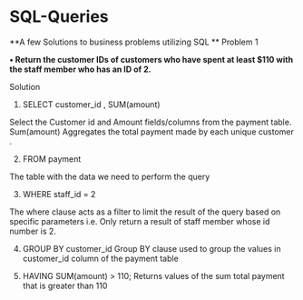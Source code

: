 # SQL-Queries

**A few Solutions to business problems utilizing SQL **
Problem 1


**•	Return the customer IDs of customers who have spent at least $110 with the staff member who has an ID of 2.**


Solution
1.	SELECT customer_id , SUM(amount)

Select the Customer id and Amount fields/columns from the payment table. Sum(amount) Aggregates the total payment made by each unique customer .

2.	FROM payment

The table with the data we need to perform the query

3.	WHERE staff_id = 2

The where clause acts as a filter to limit the result of the query based on specific parameters i.e. Only return a result of staff member whose id number is 2.

4.	GROUP BY customer_id
Group  BY clause used to group the values in customer_id column of the payment table

5.	HAVING SUM(amount) > 110;
Returns values of the sum total payment that is greater than 110   










